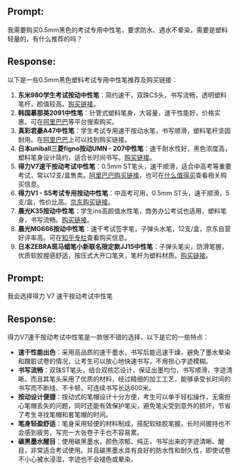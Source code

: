 ## Prompt:
我需要购买0.5mm黑色的考试专用中性笔，要求防水、遇水不晕染，需要是塑料轻量的，有什么推荐的吗？

## Response:
以下是一些0.5mm黑色塑料考试专用中性笔推荐及购买链接：
1. **东米980学生考试按动中性笔**：简约速干，双珠CS头，书写流畅，透明塑料笔杆，颜值较高。[购买链接](http://m.1688.com/offer/911722793494.html)。
2. **韩国慕那美2091中性笔**：针管式塑料笔身，大容量，速干性能好，价格实惠。可在[阿里巴巴](https://m.1688.com/offer_search/-302E35BFBCCAD4D6D0D0D4B1CA.html)等平台搜索购买。
3. **真彩君豪A47中性笔**：学生考试专用速干按动水笔，书写顺滑，塑料笔杆坚固耐用。在[阿里巴巴](https://m.1688.com/offer_search/-302E35BFBCCAD4D6D0D0D4B1CA.html)上可以找到购买链接。
4. **日本uniball三菱figno按动UMN - 207中性笔**：速干耐水性好，黑色浓度高，塑料笔身设计简约，适合长时间书写。[购买链接](http://m.1688.com/offer/888115665560.html)。
5. **得力V7速干按动考试中性笔**：0.5mm ST笔头，速干顺滑，适合中高考等重要考试，常以12支/盒售卖。[阿里巴巴购买链接](http://m.1688.com/offer/897631124039.html)，也可在[什么值得买](https://m.smzdm.com/p/148364809/)查看相关购买信息。
6. **得力V1 - S5考试专用按动中性笔**：中高考可用，0.5mm ST头，速干顺滑，5支/盒，性价比高。[京东购买链接](https://m.smzdm.com/p/148465757/)。
7. **晨光K35按动中性笔**：学生ins高颜值水性笔，商务办公考试也适用，塑料笔身，书写流畅。[购买链接](http://m.1688.com/offer/894551184821.html)。
8. **晨光MG666按动中性笔**：速干考试签字笔，子弹头水笔，12支/盒，京东自营好评率高。可在[知乎专栏](https://zhuanlan.zhihu.com/p/110217345)查看购买信息。
9. **日本ZEBRA斑马蜡笔小新联名限定款JJ15中性笔**：子弹头笔尖，防滑笔握，优质软胶握感舒适，按压式大开口笔夹，笔杆为塑料材质。[购买链接](https://www.xiaohongshu.com/discovery/item/640481d80000000013036c34)。
## Prompt:
我会选择得力 V7 速干按动考试中性笔

## Response:
得力V7速干按动考试中性笔是一款很不错的选择，以下是它的一些特点：
- **速干性能出色**：采用高品质的速干墨水，书写后能迅速干燥，避免了墨水晕染和蹭脏试卷的情况，让考生可以放心地快速书写，不用担心字迹模糊。
- **书写流畅**：双珠ST笔头，结合双核芯设计，保证出墨均匀，书写顺滑，字迹清晰。而且其笔头采用了优质的材料，经过精细的加工工艺，能够承受长时间的书写而不断线、不卡顿，可连续书写长达600米。
- **按动设计便捷**：按动式的笔帽设计十分方便，考生可以单手轻松操作，无需担心笔帽丢失的问题，同时还能有效保护笔尖，避免笔尖受到意外的损坏，节省了考生寻找笔帽和套笔帽的时间。
- **笔身轻盈舒适**：笔身采用轻便的材料制成，搭配软硅胶笔握，长时间握持也不会感到疲劳，写完一大张卷子手也不容易累。
- **碳黑墨水醒目**：使用碳黑墨水，颜色浓郁、纯正，书写出来的字迹清晰、醒目，非常适合考试使用。并且碳黑墨水具有良好的防水性和耐久性，即使试卷不小心被水浸湿，字迹也不会褪色或晕染。
